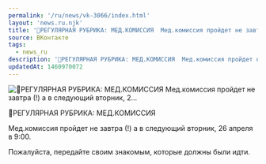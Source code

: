 ```yaml
---
permalink: '/ru/news/vk-3066/index.html'
layout: 'news.ru.njk'
title: '📍РЕГУЛЯРНАЯ РУБРИКА: МЕД.КОМИССИЯ  Мед.комиссия пройдет не завтра (!) а в следующий вторник, 2…'
source: ВКонтакте
tags:
  - news_ru
description: '📍РЕГУЛЯРНАЯ РУБРИКА: МЕД.КОМИССИЯ  Мед.комиссия пройдет не завтра (!) а в следующий вторник, 2…'
updatedAt: 1460970072
---
```

![📍РЕГУЛЯРНАЯ РУБРИКА: МЕД.КОМИССИЯ  Мед.комиссия пройдет не завтра (!) а в следующий вторник, 2…](https://sun9-24.userapi.com/impf/c631420/v631420484/28f79/uetw_A44Bvs.jpg?size=1280x720&quality=96&sign=b1e78cc2af341ab7f6d9763aa1375ea1&c_uniq_tag=skvIjfkikRkKLNKUmLnv9OiBHJ_EcKBr3C1KmXeqkPs&type=album)

📍РЕГУЛЯРНАЯ РУБРИКА: МЕД.КОМИССИЯ

Мед.комиссия пройдет не завтра (!) а в следующий вторник, 26 апреля в 9:00.

Пожалуйста, передайте своим знакомым, которые должны были идти.
